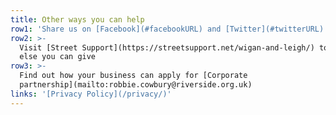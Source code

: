 ```yaml
---
title: Other ways you can help
row1: 'Share us on [Facebook](#facebookURL) and [Twitter](#twitterURL)'
row2: >-
  Visit [Street Support](https://streetsupport.net/wigan-and-leigh/) to see what
  else you can give
row3: >-
  Find out how your business can apply for [Corporate
  partnership](mailto:robbie.cowbury@riverside.org.uk)
links: '[Privacy Policy](/privacy/)'
---
```


